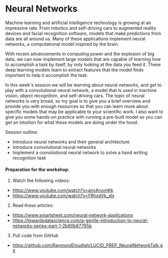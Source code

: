 # Neural Networks #

Machine learning and artificial intelligence technology is growing at an impressive rate. From robotics and self-driving cars to augmented reality devices and facial recognition software, models that make predictions from data are all around us. Many of these applications implement neural networks, a computational model inspired by the brain.

With recent advancements in computing power and the explosion of big data, we can now implement large models that are capable of learning how to accomplish a task by itself, by only looking at the data you feed it. These deep learning models learn to extract features that the model finds important to help it accomplish the task. 

In this week's session we will be learning about neural networks, and get to play with a convolutional neural network, a model that is used in machine vision, object recognition, and self-driving cars. The topic of neural networks is very broad, so my goal is to give you a brief overview and provide you with enough resources so that you can learn more about specific models that may be applicable to your scientific work. I also want to give you some hands-on practice with running a pre-built model so you can get an intuition for what these models are doing under the hood. 

Session outline:
* Introduce neural networks and their general architecture
* Introduce convolutional neural networks
* Implement a convolutional neural network to solve a hand writing recognition task

#### Preparation for the workshop: ####

1. Watch the following videos:
* https://www.youtube.com/watch?v=aircAruvnKk
* https://www.youtube.com/watch?v=YRhxdVk_sIs

2. Read these articles:
* https://www.smartsheet.com/neural-network-applications
* https://towardsdatascience.com/a-gentle-introduction-to-neural-networks-series-part-1-2b90b87795b

3. Pull code from GitHub
* https://github.com/RaymondDoudlah/LUCID_PREP_NeuralNetworkTalk.git
